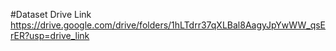 #Dataset Drive Link
https://drive.google.com/drive/folders/1hLTdrr37qXLBal8AagyJpYwWW_qsErER?usp=drive_link